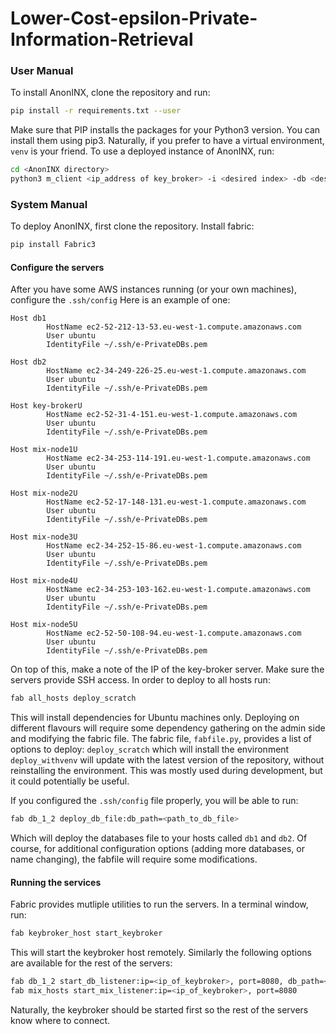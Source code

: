 # Lower-Cost-epsilon-Private-Information-Retrieval
### User Manual
To install AnonINX, clone the repository and run:
```sh
pip install -r requirements.txt --user
```
Make sure that PIP installs the packages for your Python3 version. 
You can install them using pip3. 
Naturally, if you prefer to have a virtual environment, ```venv``` is your friend.
To use a deployed instance of AnonINX, run:
```sh
cd <AnonINX directory>
python3 m_client <ip_address of key_broker> -i <desired index> -db <desired database number> (0..num_db)
```
### System Manual
To deploy AnonINX, first clone the repository.
Install fabric:
```sh
pip install Fabric3
```
#### Configure the servers
After you have some AWS instances running (or your own machines), configure the ```.ssh/config```
Here is an example of one:
```
Host db1
		HostName ec2-52-212-13-53.eu-west-1.compute.amazonaws.com
		User ubuntu
		IdentityFile ~/.ssh/e-PrivateDBs.pem

Host db2
		HostName ec2-34-249-226-25.eu-west-1.compute.amazonaws.com
		User ubuntu
		IdentityFile ~/.ssh/e-PrivateDBs.pem

Host key-brokerU
		HostName ec2-52-31-4-151.eu-west-1.compute.amazonaws.com
		User ubuntu
		IdentityFile ~/.ssh/e-PrivateDBs.pem

Host mix-node1U
		HostName ec2-34-253-114-191.eu-west-1.compute.amazonaws.com
		User ubuntu
		IdentityFile ~/.ssh/e-PrivateDBs.pem

Host mix-node2U
		HostName ec2-52-17-148-131.eu-west-1.compute.amazonaws.com
		User ubuntu
		IdentityFile ~/.ssh/e-PrivateDBs.pem

Host mix-node3U
		HostName ec2-34-252-15-86.eu-west-1.compute.amazonaws.com
		User ubuntu
		IdentityFile ~/.ssh/e-PrivateDBs.pem

Host mix-node4U
		HostName ec2-34-253-103-162.eu-west-1.compute.amazonaws.com
		User ubuntu
		IdentityFile ~/.ssh/e-PrivateDBs.pem

Host mix-node5U
		HostName ec2-52-50-108-94.eu-west-1.compute.amazonaws.com
		User ubuntu
		IdentityFile ~/.ssh/e-PrivateDBs.pem

```
On top of this, make a note of the IP of the key-broker server.
Make sure the servers provide SSH access.
In order to deploy to all hosts run:
```sh
fab all_hosts deploy_scratch
```
This will install dependencies for Ubuntu machines only. Deploying on different flavours will require some dependency gathering on the admin side and modifying the fabric file.
The fabric file, ```fabfile.py```, provides a list of options to deploy:
``` deploy_scratch ``` which will install the environment
``` deploy_withvenv ``` will update with the latest version of the repository, without reinstalling the environment. This was mostly used during development, but it could potentially be useful.

If you configured the `.ssh/config` file properly, you will be able to run:
```sh
fab db_1_2 deploy_db_file:db_path=<path_to_db_file>
```
Which will deploy the databases file to your hosts called `db1` and `db2`.
Of course, for additional configuration options (adding more databases, or name changing), the fabfile will require some modifications. 
#### Running the services
Fabric provides mutliple utilities to run the servers. In a terminal window, run:
```sh
fab keybroker_host start_keybroker
```
This will start the keybroker host remotely.
Similarly the following options are available for the rest of the servers:
```sh
fab db_1_2 start_db_listener:ip=<ip_of_keybroker>, port=8080, db_path=<path_to_remote_db_file>
fab mix_hosts start_mix_listener:ip=<ip_of_keybroker>, port=8080
```
Naturally, the keybroker should be started first so the rest of the servers know where to connect.
